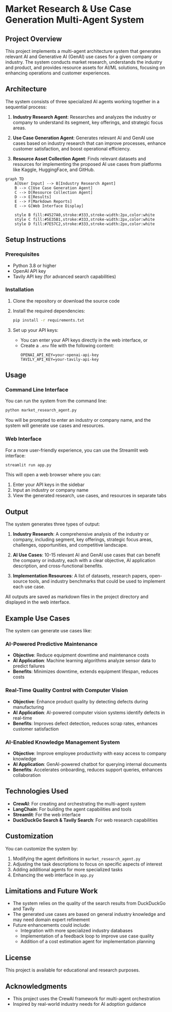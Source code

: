 # Market Research & Use Case Generation Multi-Agent System

## Project Overview
This project implements a multi-agent architecture system that generates relevant AI and Generative AI (GenAI) use cases for a given company or industry. The system conducts market research, understands the industry and product, and provides resource assets for AI/ML solutions, focusing on enhancing operations and customer experiences.

## Architecture
The system consists of three specialized AI agents working together in a sequential process:

1. **Industry Research Agent**: Researches and analyzes the industry or company to understand its segment, key offerings, and strategic focus areas.

2. **Use Case Generation Agent**: Generates relevant AI and GenAI use cases based on industry research that can improve processes, enhance customer satisfaction, and boost operational efficiency.

3. **Resource Asset Collection Agent**: Finds relevant datasets and resources for implementing the proposed AI use cases from platforms like Kaggle, HuggingFace, and GitHub.

```mermaid
graph TD
    A[User Input] --> B[Industry Research Agent]
    B --> C[Use Case Generation Agent]
    C --> D[Resource Collection Agent]
    D --> E[Results]
    E --> F[Markdown Reports]
    E --> G[Web Interface Display]
    
    style B fill:#4527A0,stroke:#333,stroke-width:2px,color:white
    style C fill:#5E35B1,stroke:#333,stroke-width:2px,color:white
    style D fill:#7E57C2,stroke:#333,stroke-width:2px,color:white
```

## Setup Instructions

### Prerequisites
- Python 3.8 or higher
- OpenAI API key
- Tavily API key (for advanced search capabilities)

### Installation

1. Clone the repository or download the source code

2. Install the required dependencies:
   ```bash
   pip install -r requirements.txt
   ```

3. Set up your API keys:
   - You can enter your API keys directly in the web interface, or
   - Create a `.env` file with the following content:
     ```
     OPENAI_API_KEY=your-openai-api-key
     TAVILY_API_KEY=your-tavily-api-key
     ```

## Usage

### Command Line Interface
You can run the system from the command line:

```bash
python market_research_agent.py
```

You will be prompted to enter an industry or company name, and the system will generate use cases and resources.

### Web Interface
For a more user-friendly experience, you can use the Streamlit web interface:

```bash
streamlit run app.py
```

This will open a web browser where you can:
1. Enter your API keys in the sidebar
2. Input an industry or company name
3. View the generated research, use cases, and resources in separate tabs

## Output
The system generates three types of output:

1. **Industry Research**: A comprehensive analysis of the industry or company, including segment, key offerings, strategic focus areas, challenges, opportunities, and competitive landscape.

2. **AI Use Cases**: 10-15 relevant AI and GenAI use cases that can benefit the company or industry, each with a clear objective, AI application description, and cross-functional benefits.

3. **Implementation Resources**: A list of datasets, research papers, open-source tools, and industry benchmarks that could be used to implement each use case.

All outputs are saved as markdown files in the project directory and displayed in the web interface.

## Example Use Cases

The system can generate use cases like:

### AI-Powered Predictive Maintenance
- **Objective**: Reduce equipment downtime and maintenance costs
- **AI Application**: Machine learning algorithms analyze sensor data to predict failures
- **Benefits**: Minimizes downtime, extends equipment lifespan, reduces costs

### Real-Time Quality Control with Computer Vision
- **Objective**: Enhance product quality by detecting defects during manufacturing
- **AI Application**: AI-powered computer vision systems identify defects in real-time
- **Benefits**: Improves defect detection, reduces scrap rates, enhances customer satisfaction

### AI-Enabled Knowledge Management System
- **Objective**: Improve employee productivity with easy access to company knowledge
- **AI Application**: GenAI-powered chatbot for querying internal documents
- **Benefits**: Accelerates onboarding, reduces support queries, enhances collaboration

## Technologies Used

- **CrewAI**: For creating and orchestrating the multi-agent system
- **LangChain**: For building the agent capabilities and tools
- **Streamlit**: For the web interface
- **DuckDuckGo Search & Tavily Search**: For web research capabilities

## Customization

You can customize the system by:

1. Modifying the agent definitions in `market_research_agent.py`
2. Adjusting the task descriptions to focus on specific aspects of interest
3. Adding additional agents for more specialized tasks
4. Enhancing the web interface in `app.py`

## Limitations and Future Work

- The system relies on the quality of the search results from DuckDuckGo and Tavily
- The generated use cases are based on general industry knowledge and may need domain expert refinement
- Future enhancements could include:
  - Integration with more specialized industry databases
  - Implementation of a feedback loop to improve use case quality
  - Addition of a cost estimation agent for implementation planning

## License

This project is available for educational and research purposes.

## Acknowledgments

- This project uses the CrewAI framework for multi-agent orchestration
- Inspired by real-world industry needs for AI adoption guidance